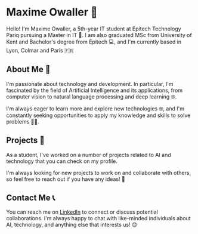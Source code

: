 # Maxime Owaller 👋

Hello! I'm Maxime Owaller, a 5th-year IT student at Epitech Technology Pariq pursuing a Master in IT 🤖. I am also graduated MSc from University of Kent and Bachelor's degree from Epitech 💻, and I'm currently based in Lyon, Colmar and Paris 🇫🇷

## About Me 🧐

I'm passionate about technology and development. In particular, I'm fascinated by the field of Artificial Intelligence and its applications, from computer vision to natural language processing and deep learning 🌐.

I'm always eager to learn more and explore new technologies 🤓, and I'm constantly seeking opportunities to apply my knowledge and skills to solve problems 👨‍💻.

## Projects 🚀

As a student, I've worked on a number of projects related to AI and technology that you can check on my profile.

I'm always looking for new projects to work on and collaborate with others, so feel free to reach out if you have any ideas! 🤝

## Contact Me 📞

You can reach me on [LinkedIn](https://www.linkedin.com/in/maxime-owaller-b366381a3/?locale=en_US) to connect or discuss potential collaborations. I'm always happy to chat with like-minded individuals about AI, technology, and anything else that interests us! 😊
